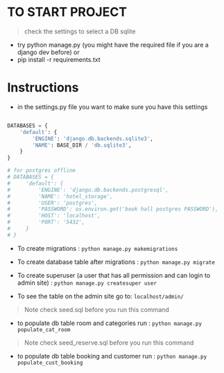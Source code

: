 
# TO START PROJECT 
> check the settings to select a DB sqlite

- try python manage.py (you might have the required file if you are a django dev before) or
- pip install -r requirements.txt


# Instructions

- in the settings.py file you want to make sure you have this settings

```python

DATABASES = {
    'default': {
        'ENGINE': 'django.db.backends.sqlite3',
        'NAME': BASE_DIR / 'db.sqlite3',
    }
}

# for postgres offline
# DATABASES = {
#     'default': {
#         'ENGINE': 'django.db.backends.postgresql',
#         'NAME': 'hotel_storage',
#         'USER': 'postgres',
#         'PASSWORD': os.environ.get('book hall postgres PASSWORD'),
#         'HOST': 'localhost',
#         'PORT': '5432',
#     }
# }


```

- To create migrations : ` python manage.py makemigrations ` 

- To create database table after migrations : ` python manage.py migrate `

- To create superuser (a user that has all permission and can login to admin site) : ` python manage.py createsuper user `

- To see the table on the admin site go to:
` localhost/admin/ `

> Note check seed.sql before you run this command

- to populate db table room and categories run :  ` python manage.py populate_cat_room `

> Note check seed_reserve.sql before you run this command

- to populate db table booking and customer run : ` python manage.py populate_cust_booking `
